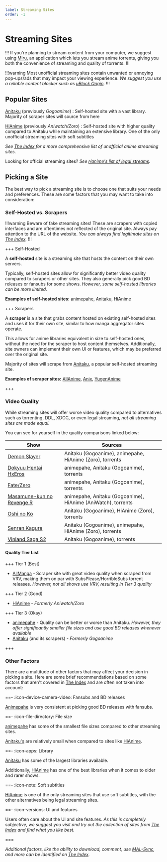 ```yaml
---
label: Streaming Sites
order: -1
---
```


# Streaming Sites

!!!
If you're planning to stream content from your computer, we suggest using [Miru](https://github.com/ThaUnknown/miru), an application which lets you stream anime torrents, giving you both the convenience of streaming and quality of torrents.
!!!

!!!warning
Most unofficial streaming sites contain unwanted or annoying pop-ups/ads that may impact your viewing experience. *We suggest you use a reliable content blocker such as [uBlock Origin](https://ublockorigin.com).*
!!!

## Popular Sites

[Anitaku](https://anitaku.to) (previously *Gogoanime*)
:   Self-hosted site with a vast library. Majority of scraper sites will source from here

[HiAnime](https://hianime.to) (previously *Aniwatch/Zoro*)
:   Self-hosted site with higher quality compared to Anitaku while maintaining an extensive library. One of the only unofficial streaming sites with soft subtitles

*See [The Index](https://theindex.moe) for a more comprehensive list of unofficial anime streaming sites.*

Looking for official streaming sites? *See [r/anime's list of legal streams](https://www.reddit.com/r/anime/wiki/legal_streams).*

## Picking a Site

The best way to pick a streaming site is to choose one that suits your needs and preferences. These are some factors that you may want to take into consideration:

### Self-Hosted vs. Scrapers

!!!warning
Beware of fake streaming sites! These are scrapers with copied interfaces and are oftentimes not reflected of the original site. Always pay attention to the URL of the website. *You can always find legitimate sites on [The Index](https://theindex.moe).*
!!!

+++ Self-Hosted

A **self-hosted** site is a streaming site that hosts the content on their own servers.

Typically, self-hosted sites allow for significantly better video quality compared to scrapers or other sites. They also generally pick good BD releases or fansubs for some shows. *However, some self-hosted libraries can be more limited.*

**Examples of self-hosted sites:** [animepahe](https://animepahe.com), [Anitaku](https://anitaku.to), [HiAnime](https://hianime.to)

+++ Scrapers

A **scraper** is a site that grabs content hosted on existing self-hosted sites and uses it for their own site, similar to how manga aggregator sites operate.

This allows for anime libraries equivalent in size to self-hosted ones, without the need for the scraper to host content themselves. Additionally, site owners can implement their own UI or features, which may be preferred over the original site.

Majority of sites will scrape from [Anitaku](https://anitaku.to), a popular self-hosted streaming site.

**Examples of scraper sites:** [AllAnime](https://allanime.to), [Anix](https://anix.to), [YugenAnime](https://yugenanime.tv)

+++

### Video Quality

While streaming sites will offer worse video quality compared to alternatives such as torrenting, DDL, XDCC, or even legal streaming, *not all streaming sites are made equal.*

You can see for yourself in the quality comparisons linked below:

Show                                                      | Sources
----------------------------------------------------------|------------------------------------------------------------------------------
[Demon Slayer](https://slow.pics/c/pjYaqdnr)              | Anitaku (Gogoanime), animepahe, HiAnime (Zoro), torrents
[Dokyuu Hentai HxEros](https://slow.pics/c/PZRxqAsh)      | animepahe, Anitaku (Gogoanime), torrents
[Fate/Zero](https://slow.pics/c/1LNZtDzm)                 | animepahe, Anitaku (Gogoanime), torrents
[Masamune-kun no Revenge R](https://slow.pics/c/rj3QjRMA) | animepahe, Anitaku (Gogoanime), HiAnime (AniWatch), torrents
[Oshi no Ko](https://slow.pics/c/6HqApHsn)                | Anitaku (Gogoanime), HiAnime (Zoro), torrents
[Senran Kagura](https://slow.pics/c/QLtX61qx)             | Anitaku (Gogoanime), animepahe, HiAnime (Zoro), torrents
[Vinland Saga S2](https://slow.pics/c/GjhwBwo3)           | Anitaku (Gogoanime), torrents

#### Quality Tier List

+++ Tier 1 (Best)

- [AllManga](https://allmanga.to) - Scraper site with great video quality when scraped from VRV, making them on par with SubsPlease/HorribleSubs torrent releases. *However, not all shows use VRV, resulting in Tier 3 quality*

+++ Tier 2 (Good)

- [HiAnime](https://hianime.to) - *Formerly Aniwatch/Zoro*

+++ Tier 3 (Okay)

- [animepahe](https://animepahe.com) - Quality can be better or worse than Anitaku. *However, they offer significantly smaller file sizes and use good BD releases whenever available*
- [Anitaku](https://anitaku.to) (and its scrapers) - *Formerly Gogoanime*

+++

### Other Factors

There are a multitude of other factors that may affect your decision in picking a site. Here are some brief recommendations based on some factors that aren't covered in [The Index](https://theindex.moe) and are often not taken into account:

==- :icon-device-camera-video: Fansubs and BD releases

[Animepahe](https://animepahe.com) is very consistent at picking good BD releases with fansubs.

==- :icon-file-directory: File size

[animepahe](https://animepahe.com) has some of the smallest file sizes compared to other streaming sites.

[Anitaku's](https://anitaku.to) are relatively small when compared to sites like [HiAnime](https://hianime.to).

==- :icon-apps: Library

[Anitaku](https://anitaku.to) has some of the largest libraries available.

Additionally, [HiAnime](https://hianime.to) has one of the best libraries when it comes to older and rarer shows.

==- :icon-note: Soft subtitles

[HiAnime](https://hianime.to) is one of the only streaming sites that use soft subtitles, with the other alternatives being legal streaming sites.

==- :icon-versions: UI and features

Users often care about the UI and site features. *As this is completely subjective, we suggest you visit and try out the collection of sites from [The Index](https://theindex.moe) and find what you like best.*

===

*Additional factors, like the ability to download, comment, use [MAL-Sync](https://malsync.moe), and more can be identified on [The Index](https://theindex.moe).*
